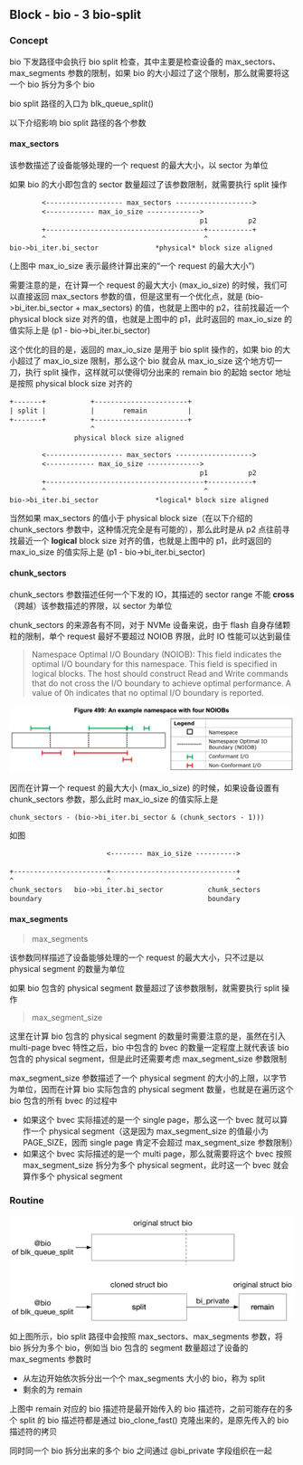 ## Block - bio - 3 bio-split

### Concept

bio 下发路径中会执行 bio split 检查，其中主要是检查设备的 max_sectors、max_segments 参数的限制，如果 bio 的大小超过了这个限制，那么就需要将这一个 bio 拆分为多个 bio

bio split 路径的入口为 blk_queue_split()


以下介绍影响 bio split 路径的各个参数

#### max_sectors

该参数描述了设备能够处理的一个 request 的最大大小，以 sector 为单位

如果 bio 的大小即包含的 sector 数量超过了该参数限制，就需要执行 split 操作

```
        <------------------- max_sectors ------------------->
        <------------ max_io_size ------------->
                                               p1          p2
        +---------------------------------------+-----------+
        ^                                       ^
bio->bi_iter.bi_sector              *physical* block size aligned
```

(上图中 max_io_size 表示最终计算出来的“一个 request 的最大大小”)

需要注意的是，在计算一个 request 的最大大小 (max_io_size) 的时候，我们可以直接返回 max_sectors 参数的值，但是这里有一个优化点，就是 (bio->bi_iter.bi_sector + max_sectors) 的值，也就是上图中的 p2，往前找最近一个 physical block size 对齐的值，也就是上图中的 p1，此时返回的 max_io_size 的值实际上是 (p1 - bio->bi_iter.bi_sector)

这个优化的目的是，返回的 max_io_size 是用于 bio split 操作的，如果 bio 的大小超过了 max_io_size 限制，那么这个 bio 就会从 max_io_size 这个地方切一刀，执行 split 操作，这样就可以使得切分出来的 remain bio 的起始 sector 地址是按照 physical block size 对齐的

```
+-------+           +-----------------------+
| split |           |       remain          |
+-------+           +-----------------------+
                    ^
                physical block size aligned
```

```
        <------------------- max_sectors ------------------->
        <------------ max_io_size ------------->
                                               p1          p2
        +---------------------------------------+-----------+
        ^                                       ^
bio->bi_iter.bi_sector              *logical* block size aligned
```

当然如果 max_sectors 的值小于 physical block size（在以下介绍的 chunk_sectors 参数中，这种情况完全是有可能的），那么此时是从 p2 点往前寻找最近一个 **logical** block size 对齐的值，也就是上图中的 p1，此时返回的 max_io_size 的值实际上是 (p1 - bio->bi_iter.bi_sector)


#### chunk_sectors

chunk_sectors 参数描述任何一个下发的 IO，其描述的 sector range 不能 **cross**（跨越）该参数描述的界限，以 sector 为单位

chunk_sectors 的来源各有不同，对于 NVMe 设备来说，由于 flash 自身存储颗粒的限制，单个 request 最好不要超过 NOIOB 界限，此时 IO 性能可以达到最佳

> Namespace Optimal I/O Boundary (NOIOB): This field indicates the optimal I/O boundary for this namespace. This field is specified in logical blocks. The host should construct Read and Write commands that do not cross the I/O boundary to achieve optimal performance. A value of 0h indicates that no optimal I/O boundary is reported.

![-w1140](media/15954985971429/16013003296943.jpg)


因而在计算一个 request 的最大大小 (max_io_size) 的时候，如果设备设置有 chunk_sectors 参数，那么此时 max_io_size 的值实际上是

```
chunk_sectors - (bio->bi_iter.bi_sector & (chunk_sectors - 1)))
```

如图

```
                        <-------- max_io_size ---------->

+-----------------------+-------------------------------+
^                       ^                               ^
chunk_sectors   bio->bi_iter.bi_sector           chunk_sectors
boundary                                         boundary
```


#### max_segments

> max_segments

该参数同样描述了设备能够处理的一个 request 的最大大小，只不过是以 physical segment 的数量为单位

如果 bio 包含的 physical segment 数量超过了该参数限制，就需要执行 split 操作


> max_segment_size

这里在计算 bio 包含的 physical segment 的数量时需要注意的是，虽然在引入 multi-page bvec 特性之后，bio 中包含的 bvec 的数量一定程度上就代表该 bio 包含的 physical segment，但是此时还需要考虑 max_segment_size 参数限制

max_segment_size 参数描述了一个 physical segment 的大小的上限，以字节为单位，因而在计算 bio 实际包含的 physical segment 数量，也就是在遍历这个 bio 包含的所有 bvec 的过程中

- 如果这个 bvec 实际描述的是一个 single page，那么这一个 bvec 就可以算作一个 physical segment（这是因为 max_segment_size 的值最小为 PAGE_SIZE，因而 single page 肯定不会超过 max_segment_size 参数限制）
- 如果这个 bvec 实际描述的是一个 multi page，那么就需要将这个 bvec 按照 max_segment_size 拆分为多个 physical segment，此时这一个 bvec 就会算作多个 physical segment



### Routine

![bio_split-c450](media/15954985971429/bio_split.jpg)

如上图所示，bio split 路径中会按照 max_sectors、max_segments 参数，将 bio 拆分为多个 bio，例如当 bio 包含的 segment 数量超过了设备的 max_segments 参数时

- 从左边开始依次拆分出一个个 max_segments 大小的 bio，称为 split
- 剩余的为 remain


上图中 remain 对应的 bio 描述符是最开始传入的 bio 描述符，之前可能存在的多个 split 的 bio 描述符都是通过 bio_clone_fast() 克隆出来的，是原先传入的 bio 描述符的拷贝

同时同一个 bio 拆分出来的多个 bio 之间通过 @bi_private 字段组织在一起

